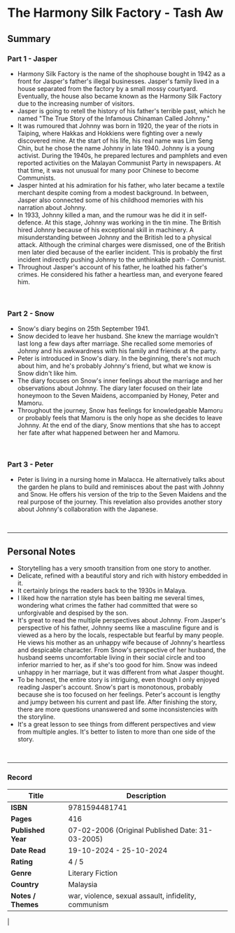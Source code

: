 # The Harmony Silk Factory - Tash Aw

## Summary
### Part 1 - Jasper
- Harmony Silk Factory is the name of the shophouse bought in 1942 as a front for Jasper's father's illegal businesses. Jasper's family lived in a house separated from the factory by a small mossy courtyard. Eventually, the house also became known as the Harmony Silk Factory due to the increasing number of visitors.
- Jasper is going to retell the history of his father's terrible past, which he named "The True Story of the Infamous Chinaman Called Johnny."
- It was rumoured that Johnny was born in 1920, the year of the riots in Taiping, where Hakkas and Hokkiens were fighting over a newly discovered mine. At the start of his life, his real name was Lim Seng Chin, but he chose the name Johnny in late 1940. Johnny is a young activist. During the 1940s, he prepared lectures and pamphlets and even reported activities on the Malayan Communist Party in newspapers. At that time, it was not unusual for many poor Chinese to become Communists.
- Jasper hinted at his admiration for his father, who later became a textile merchant despite coming from a modest background. In between, Jasper also connected some of his childhood memories with his narration about Johnny.
- In 1933, Johnny killed a man, and the rumour was he did it in self-defence. At this stage, Johnny was working in the tin mine. The British hired Johnny because of his exceptional skill in machinery. A misunderstanding between Johnny and the British led to a physical attack. Although the criminal charges were dismissed, one of the British men later died because of the earlier incident. This is probably the first incident indirectly pushing Johnny to the unthinkable path - Communist.
- Throughout Jasper's account of his father, he loathed his father's crimes. He considered his father a heartless man, and everyone feared him.
<br>

### Part 2 - Snow
- Snow's diary begins on 25th September 1941.
- Snow decided to leave her husband. She knew the marriage wouldn't last long a few days after marriage. She recalled some memories of Johnny and his awkwardness with his family and friends at the party.
- Peter is introduced in Snow's diary. In the beginning, there's not much about him, and he's probably Johnny's friend, but what we know is Snow didn't like him.
- The diary focuses on Snow's inner feelings about the marriage and her observations about Johnny. The diary later focused on their late honeymoon to the Seven Maidens, accompanied by Honey, Peter and Mamoru.
- Throughout the journey, Snow has feelings for knowledgeable Mamoru or probably feels that Mamoru is the only hope as she decides to leave Johnny. At the end of the diary, Snow mentions that she has to accept her fate after what happened between her and Mamoru.
<br>

### Part 3 - Peter
- Peter is living in a nursing home in Malacca. He alternatively talks about the garden he plans to build and reminisces about the past with Johnny and Snow. He offers his version of the trip to the Seven Maidens and the real purpose of the journey. This revelation also provides another story about Johnny's collaboration with the Japanese.
<br>

***

## Personal Notes
- Storytelling has a very smooth transition from one story to another.
- Delicate, refined with a beautiful story and rich with history embedded in it.
- It certainly brings the readers back to the 1930s in Malaya.
- I liked how the narration style has been baiting me several times, wondering what crimes the father had committed that were so unforgivable and despised by the son.
- It's great to read the multiple perspectives about Johnny. From Jasper's perspective of his father, Johnny seems like a masculine figure and is viewed as a hero by the locals, respectable but fearful by many people. He views his mother as an unhappy wife because of Johnny's heartless and despicable character. From Snow's perspective of her husband, the husband seems uncomfortable living in their social circle and too inferior married to her, as if she's too good for him. Snow was indeed unhappy in her marriage, but it was different from what Jasper thought.
- To be honest, the entire story is intriguing, even though I only enjoyed reading Jasper's account. Snow's part is monotonous, probably because she is too focused on her feelings. Peter's account is lengthy and jumpy between his current and past life. After finishing the story, there are more questions unanswered and some inconsistencies with the storyline.
- It's a great lesson to see things from different perspectives and view from multiple angles. It's better to listen to more than one side of the story.
<br>

***


### Record
| Title | Description |
| -- | -- |
| **ISBN** | 9781594481741|
| **Pages** | 416 |
| **Published Year** | 07-02-2006 (Original Published Date: 31-03-2005) |
| **Date Read** | 19-10-2024 - 25-10-2024 |
| **Rating** | 4 / 5 |
| **Genre** | Literary Fiction |
| **Country** | Malaysia |
| **Notes / Themes** | war, violence, sexual assault, infidelity, communism |
| 
